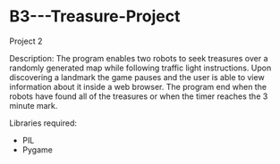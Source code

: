 B3---Treasure-Project
=====================

Project 2

Description:
The program enables two robots to seek treasures over a randomly generated map while following traffic light instructions. Upon discovering a landmark the game pauses and the user is able to view information about it inside a web browser. The program end when the robots have found all of the treasures or when the timer reaches the 3 minute mark.

Libraries required:
- PIL
- Pygame
